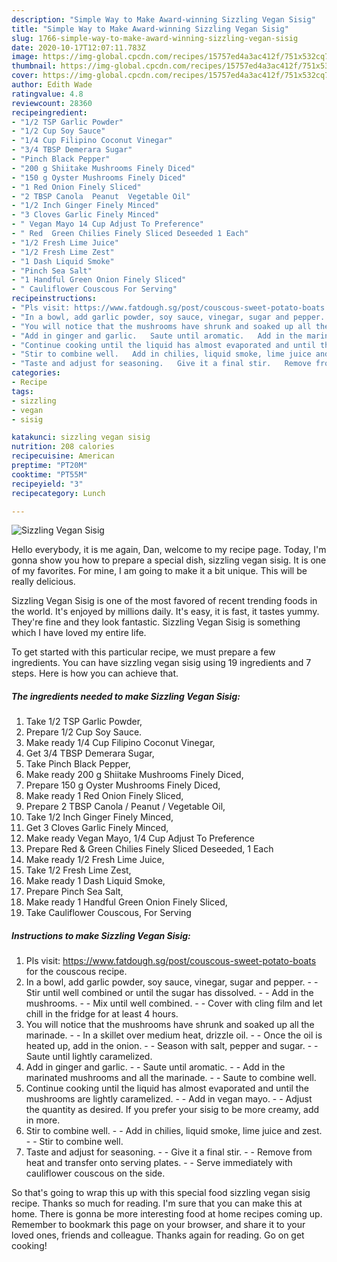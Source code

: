 ```yaml
---
description: "Simple Way to Make Award-winning Sizzling Vegan Sisig"
title: "Simple Way to Make Award-winning Sizzling Vegan Sisig"
slug: 1766-simple-way-to-make-award-winning-sizzling-vegan-sisig
date: 2020-10-17T12:07:11.783Z
image: https://img-global.cpcdn.com/recipes/15757ed4a3ac412f/751x532cq70/sizzling-vegan-sisig-recipe-main-photo.jpg
thumbnail: https://img-global.cpcdn.com/recipes/15757ed4a3ac412f/751x532cq70/sizzling-vegan-sisig-recipe-main-photo.jpg
cover: https://img-global.cpcdn.com/recipes/15757ed4a3ac412f/751x532cq70/sizzling-vegan-sisig-recipe-main-photo.jpg
author: Edith Wade
ratingvalue: 4.8
reviewcount: 28360
recipeingredient:
- "1/2 TSP Garlic Powder"
- "1/2 Cup Soy Sauce"
- "1/4 Cup Filipino Coconut Vinegar"
- "3/4 TBSP Demerara Sugar"
- "Pinch Black Pepper"
- "200 g Shiitake Mushrooms Finely Diced"
- "150 g Oyster Mushrooms Finely Diced"
- "1 Red Onion Finely Sliced"
- "2 TBSP Canola  Peanut  Vegetable Oil"
- "1/2 Inch Ginger Finely Minced"
- "3 Cloves Garlic Finely Minced"
- " Vegan Mayo 14 Cup Adjust To Preference"
- " Red  Green Chilies Finely Sliced Deseeded 1 Each"
- "1/2 Fresh Lime Juice"
- "1/2 Fresh Lime Zest"
- "1 Dash Liquid Smoke"
- "Pinch Sea Salt"
- "1 Handful Green Onion Finely Sliced"
- " Cauliflower Couscous For Serving"
recipeinstructions:
- "Pls visit: https://www.fatdough.sg/post/couscous-sweet-potato-boats for the couscous recipe."
- "In a bowl, add garlic powder, soy sauce, vinegar, sugar and pepper.   Stir until well combined or until the sugar has dissolved.   Add in the mushrooms.   Mix until well combined.   Cover with cling film and let chill in the fridge for at least 4 hours."
- "You will notice that the mushrooms have shrunk and soaked up all the marinade.  In a skillet over medium heat, drizzle oil.   Once the oil is heated up, add in the onion.   Season with salt, pepper and sugar.   Saute until lightly caramelized."
- "Add in ginger and garlic.   Saute until aromatic.   Add in the marinated mushrooms and all the marinade.   Saute to combine well."
- "Continue cooking until the liquid has almost evaporated and until the mushrooms are lightly caramelized.   Add in vegan mayo.   Adjust the quantity as desired. If you prefer your sisig to be more creamy, add in more."
- "Stir to combine well.   Add in chilies, liquid smoke, lime juice and zest.   Stir to combine well."
- "Taste and adjust for seasoning.   Give it a final stir.   Remove from heat and transfer onto serving plates.  Serve immediately with cauliflower couscous on the side."
categories:
- Recipe
tags:
- sizzling
- vegan
- sisig

katakunci: sizzling vegan sisig 
nutrition: 208 calories
recipecuisine: American
preptime: "PT20M"
cooktime: "PT55M"
recipeyield: "3"
recipecategory: Lunch

---
```



![Sizzling Vegan Sisig](https://img-global.cpcdn.com/recipes/15757ed4a3ac412f/751x532cq70/sizzling-vegan-sisig-recipe-main-photo.jpg)

Hello everybody, it is me again, Dan, welcome to my recipe page. Today, I'm gonna show you how to prepare a special dish, sizzling vegan sisig. It is one of my favorites. For mine, I am going to make it a bit unique. This will be really delicious.

Sizzling Vegan Sisig is one of the most favored of recent trending foods in the world. It's enjoyed by millions daily. It's easy, it is fast, it tastes yummy. They're fine and they look fantastic. Sizzling Vegan Sisig is something which I have loved my entire life.




To get started with this particular recipe, we must prepare a few ingredients. You can have sizzling vegan sisig using 19 ingredients and 7 steps. Here is how you can achieve that.

<!--inarticleads1-->

##### The ingredients needed to make Sizzling Vegan Sisig:

1. Take 1/2 TSP Garlic Powder,
1. Prepare 1/2 Cup Soy Sauce.
1. Make ready 1/4 Cup Filipino Coconut Vinegar,
1. Get 3/4 TBSP Demerara Sugar,
1. Take Pinch Black Pepper,
1. Make ready 200 g Shiitake Mushrooms Finely Diced,
1. Prepare 150 g Oyster Mushrooms Finely Diced,
1. Make ready 1 Red Onion Finely Sliced,
1. Prepare 2 TBSP Canola / Peanut / Vegetable Oil,
1. Take 1/2 Inch Ginger Finely Minced,
1. Get 3 Cloves Garlic Finely Minced,
1. Make ready  Vegan Mayo, 1/4 Cup Adjust To Preference
1. Prepare  Red &amp; Green Chilies Finely Sliced Deseeded, 1 Each
1. Make ready 1/2 Fresh Lime Juice,
1. Take 1/2 Fresh Lime Zest,
1. Make ready 1 Dash Liquid Smoke,
1. Prepare Pinch Sea Salt,
1. Make ready 1 Handful Green Onion Finely Sliced,
1. Take  Cauliflower Couscous, For Serving




<!--inarticleads2-->

##### Instructions to make Sizzling Vegan Sisig:

1. Pls visit: https://www.fatdough.sg/post/couscous-sweet-potato-boats for the couscous recipe.
1. In a bowl, add garlic powder, soy sauce, vinegar, sugar and pepper.  -  - Stir until well combined or until the sugar has dissolved.  -  - Add in the mushrooms.  -  - Mix until well combined.  -  - Cover with cling film and let chill in the fridge for at least 4 hours.
1. You will notice that the mushrooms have shrunk and soaked up all the marinade. -  - In a skillet over medium heat, drizzle oil.  -  - Once the oil is heated up, add in the onion.  -  - Season with salt, pepper and sugar.  -  - Saute until lightly caramelized.
1. Add in ginger and garlic.  -  - Saute until aromatic.  -  - Add in the marinated mushrooms and all the marinade.  -  - Saute to combine well.
1. Continue cooking until the liquid has almost evaporated and until the mushrooms are lightly caramelized.  -  - Add in vegan mayo.  -  - Adjust the quantity as desired. If you prefer your sisig to be more creamy, add in more.
1. Stir to combine well.  -  - Add in chilies, liquid smoke, lime juice and zest.  -  - Stir to combine well.
1. Taste and adjust for seasoning.  -  - Give it a final stir.  -  - Remove from heat and transfer onto serving plates. -  - Serve immediately with cauliflower couscous on the side.




So that's going to wrap this up with this special food sizzling vegan sisig recipe. Thanks so much for reading. I'm sure that you can make this at home. There is gonna be more interesting food at home recipes coming up. Remember to bookmark this page on your browser, and share it to your loved ones, friends and colleague. Thanks again for reading. Go on get cooking!
